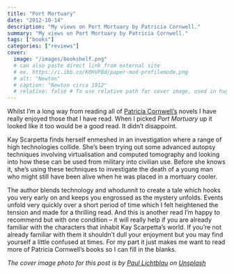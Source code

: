 ```yaml
---
title: "Port Mortuary"
date: "2012-10-14"
description: "My views on Port Mortuary by Patricia Cornwell."
summary: "My views on Port Mortuary by Patricia Cornwell."
tags: ["books"]
categories: ["reviews"]
cover:
  image: "/images/bookshelf.png"
  # can also paste direct link from external site
  # ex. https://i.ibb.co/K0HVPBd/paper-mod-profilemode.png
  # alt: "Newton"
  # caption: "Newton circa 1912"
  # relative: false # To use relative path for cover image, used in hugo Page-bundles
---
```


Whilst I’m a long way from reading all of [Patricia Cornwell’s](http://www.patriciacornwell.com/) novels I have really enjoyed those that I have read. When I picked *Port Mortuary* up it looked like it too would be a good read. It didn’t disappoint.

Kay Scarpetta finds herself enmeshed in an investigation where a range of high technologies collide. She’s been trying out some advanced autopsy techniques involving virtualisation and computed tomography and looking into how these can be used from military into civilian use. Before she knows it, she’s using these techniques to investigate the death of a young man who might still have been alive when he was placed in a mortuary cooler.

The author blends technology and whodunnit to create a tale which hooks you very early on and keeps you engrossed as the mystery unfolds. Events unfold very quickly over a short period of time which I felt heightened the tension and made for a thrilling read. And this is another read I’m happy to recommend but with one condition – it will really help if you are already familiar with the characters that inhabit Kay Scarpetta’s world. If you’re not already familiar with them it shouldn’t dull your enjoyment but you may find yourself a little confused at times. For my part it just makes me want to read more of Patricia Cornwell’s books so I can fill in the blanks.

*The cover image photo for this post is by [Paul Lichtblau](https://unsplash.com/@laup?utm_content=creditCopyText&utm_medium=referral&utm_source=unsplash) on [Unsplash](https://unsplash.com/photos/a-book-shelf-filled-with-lots-of-books-dvULgNPJPak?utm_content=creditCopyText&utm_medium=referral&utm_source=unsplash)*
